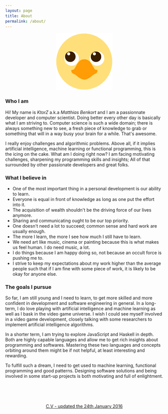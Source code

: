 ```yaml
---
layout: page
title: About
permalink: /about/
---
```


<p align="center">
    <img src="/img/ktorz.png" width="180" height="180"/>
</p>

### Who I am

Hi! My name is *KtorZ* a.k.a *Matthias Benkort* and I am a passionnate developer and computer
scientist. Doing better every other day is basically what I am striving to. Computer science is
such a wide domain; there is always something new to see, a fresh piece of knowledge to grab
or something that will in a way busy your brain for a while. That's awesome.

I really enjoy challenges and algorithmic problems. Above all, if it implies artificial
intelligence, machine learning or functional programming, this is the icing on the cake. What
am I doing right now? I am facing motivating challenges, sharpening my programming skills and
insights; All of that surrounded by other passionate developers and great folks. 

### What I believe in

- One of the most important thing in a personal development is our ability to learn.
- Everyone is equal in front of knowledge as long as one put the effort into it.
- The acquisition of wealth shouldn't be the driving force of our lives anymore.
- Sharing and communicating ought to be our top priority.
- One doesn't need a lot to succeed; common sense and hard work are usually enough.
- The more I learn, the more I see how much I still have to learn.
- We need art like music, cinema or painting because this is what makes us feel human. I do need
  music, a lot.
- I do things because I am happy doing so, not because an occult force is pushing me to.
- I strive to keep my expectations about my work higher than the average people such that if I
  am fine with some piece of work, it is likely to be okay for anyone else.

### The goals I pursue

So far, I am still young and I need to learn, to get more skilled and more confident in
development and software engineering in general. In a long-term, I do love playing with
artificial intelligence and machine learning as well as I bask in the video game universe. I
wish I could see myself involved in a video game development, closely talking with some
researchers to implement artificial intelligence algorithms. 

In a shorter term, I am trying to explore JavaScript and Haskell in depth. Both are highly
capable languages and allow me to get rich insights about programming and softwares. Mastering
these two languages and concepts orbiting around them might be if not helpful, at least
interesting and rewarding.

To fulfill such a dream, I need to get used to machine learning, functional programming and
good patterns. Designing software solutions and being involved in some start-up
projects is both motivating and full of enlightment. 

<br/><br/><br/>

<p align="center">
    <a href="/matthiasbenkort.cv.pdf" alt="C.V - updated the 24th January 2016">
        C.V - updated the 24th January 2016
    </a>
</p>
